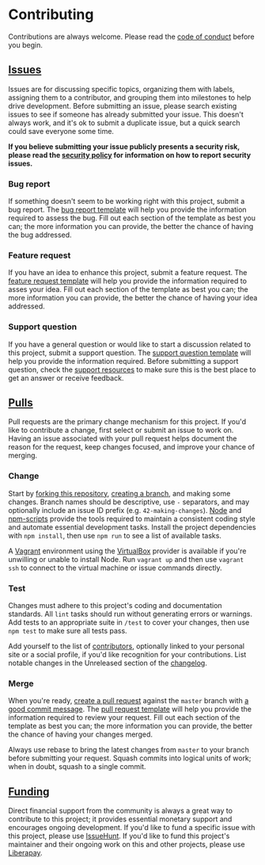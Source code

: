 # Contributing

Contributions are always welcome. Please read the [code of conduct][] before you
begin.

## [Issues][]

Issues are for discussing specific topics, organizing them with labels,
assigning them to a contributor, and grouping them into milestones to help drive
development. Before submitting an issue, please search existing issues to see if
someone has already submitted your issue. This doesn't always work, and it's ok
to submit a duplicate issue, but a quick search could save everyone some time.

**If you believe submitting your issue publicly presents a security risk,
please read the [security policy][] for information on how to report security
issues.**

### Bug report

If something doesn't seem to be working right with this project, submit a bug
report. The [bug report template][] will help you provide the information
required to assess the bug. Fill out each section of the template as best you
can; the more information you can provide, the better the chance of having the
bug addressed.

### Feature request

If you have an idea to enhance this project, submit a feature request. The
[feature request template][] will help you provide the information required to
asses your idea. Fill out each section of the template as best you can; the
more information you can provide, the better the chance of having your idea
addressed.

### Support question

If you have a general question or would like to start a discussion related to
this project, submit a support question. The [support question template][] will
help you provide the information required. Before submitting a support question,
check the [support resources][] to make sure this is the best place to get an
answer or receive feedback.

## [Pulls][]

Pull requests are the primary change mechanism for this project. If you'd like
to contribute a change, first select or submit an issue to work on. Having an
issue associated with your pull request helps document the reason for the
request, keep changes focused, and improve your chance of merging.

### Change

Start by [forking this repository][], [creating a branch][], and making some
changes. Branch names should be descriptive, use `-` separators, and may
optionally include an issue ID prefix (e.g. `42-making-changes`). [Node][] and
[npm-scripts][] provide the tools required to maintain a consistent coding
style and automate essential development tasks. Install the project
dependencies with `npm install`, then use `npm run` to see a list of available
tasks.

A [Vagrant][] environment using the [VirtualBox][] provider is available if
you're unwilling or unable to install Node. Run `vagrant up` and then use
`vagrant ssh` to connect to the virtual machine or issue commands directly.

### Test

Changes must adhere to this project's coding and documentation standards. All
`lint` tasks should run without generating errors or warnings. Add tests to an
appropriate suite in `/test` to cover your changes, then use `npm test` to make
sure all tests pass.

Add yourself to the list of [contributors][], optionally linked to your
personal site or a social profile, if you'd like recognition for your
contributions. List notable changes in the Unreleased section of the
[changelog][].

### Merge

When you're ready, [create a pull request][] against the `master` branch with [a
good commit message][]. The [pull request template][] will help you provide the
information required to review your request. Fill out each section of the
template as best you can; the more information you can provide, the better the
chance of having your changes merged.

Always use rebase to bring the latest changes from `master` to your branch
before submitting your request. Squash commits into logical units of work; when
in doubt, squash to a single commit.

## [Funding][]

Direct financial support from the community is always a great way to contribute
to this project; it provides essential monetary support and encourages ongoing
development. If you'd like to fund a specific issue with this project, please
use [IssueHunt][]. If you'd like to fund this project's maintainer and their
ongoing work on this and other projects, please use [Liberapay][].

[a good commit message]: https://chris.beams.io/posts/git-commit
[bug report template]: https://github.com/mgsisk/postcss-modular-rhythm/blob/master/.github/ISSUE_TEMPLATE/bug-report.md
[changelog]: https://github.com/mgsisk/postcss-modular-rhythm/blob/master/docs/CHANGELOG.md
[code of conduct]: https://github.com/mgsisk/postcss-modular-rhythm/blob/master/docs/CODE_OF_CONDUCT.md
[contributors]: https://github.com/mgsisk/postcss-modular-rhythm/blob/master/docs/AUTHORS.md
[create a pull request]: https://help.github.com/en/github/collaborating-with-issues-and-pull-requests/about-pull-requests
[creating a branch]: https://help.github.com/en/github/collaborating-with-issues-and-pull-requests/creating-and-deleting-branches-within-your-repository
[feature request template]: https://github.com/mgsisk/postcss-modular-rhythm/blob/master/.github/ISSUE_TEMPLATE/feature-request.md
[forking this repository]: https://help.github.com/en/github/getting-started-with-github/fork-a-repo
[funding]: https://liberapay.com/mgsisk
[issuehunt]: https://issuehunt.io/r/mgsisk
[issues]: https://github.com/mgsisk/postcss-modular-rhythm/issues
[liberapay]: https://liberapay.com/mgsisk
[node]: https://nodejs.org
[npm-scripts]: https://docs.npmjs.com/misc/scripts
[pull request template]: https://github.com/mgsisk/postcss-modular-rhythm/blob/master/.github/PULL_REQUEST_TEMPLATE.md
[pulls]: https://github.com/mgsisk/postcss-modular-rhythm/pulls
[security policy]: https://github.com/mgsisk/postcss-modular-rhythm/blob/master/docs/SECURITY.md
[support question template]: https://github.com/mgsisk/postcss-modular-rhythm/blob/master/.github/ISSUE_TEMPLATE/support-question.md
[support resources]: https://github.com/mgsisk/postcss-modular-rhythm/blob/master/docs/SUPPORT.md
[vagrant]: https://www.vagrantup.com
[virtualbox]: https://www.virtualbox.org
